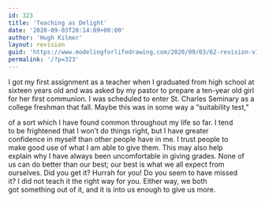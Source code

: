 ```yaml
---
id: 323
title: 'Teaching as Delight'
date: '2020-09-03T20:14:09+00:00'
author: 'Hugh Kilmer'
layout: revision
guid: 'https://www.modelingforlifedrawing.com/2020/09/03/62-revision-v1/'
permalink: '/?p=323'
---
```


 I got my first assignment as a teacher when I graduated from high school at sixteen years old and was asked by my pastor to prepare a ten-year old girl for her first communion. I was scheduled to enter St. Charles Seminary as a college freshman that fall. Maybe this was in some way a “suitability test,”  
  
of a sort which I have found common throughout my life so far. I tend  
to be frightened that I won’t do things right, but I have greater  
confidence in myself than other people have in me. I trust people to  
make good use of what I am able to give them. This may also help  
explain why I have always been uncomfortable in giving grades. None of  
us can do better than our best; our best is what we all expect from  
ourselves. Did you get it? Hurrah for you! Do you seem to have missed  
 it? I did not teach it the right way for you. Either way, we both  
got something out of it, and it is into us enough to give us more.